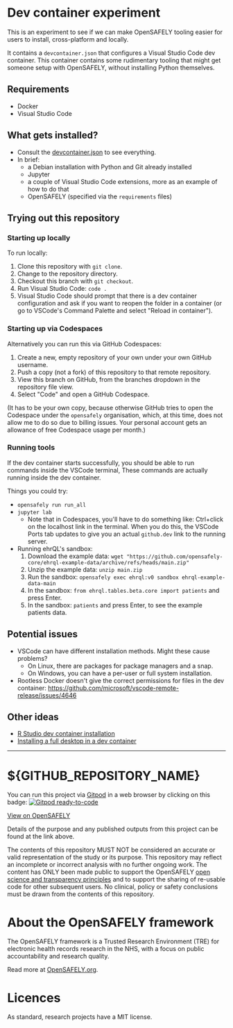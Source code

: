 # Dev container experiment

This is an experiment to see if
we can make OpenSAFELY tooling easier for users to install,
cross-platform and locally.

It contains a `devcontainer.json` that configures a Visual Studio Code dev container.
This container contains some rudimentary tooling that might get someone setup with OpenSAFELY,
without installing Python themselves.

## Requirements

* Docker
* Visual Studio Code

## What gets installed?

* Consult the [devcontainer.json](.devcontainer/devcontainer.json) to see everything.
* In brief:
  * a Debian installation with Python and Git already installed
  * Jupyter
  * a couple of Visual Studio Code extensions,
    more as an example of how to do that
  * OpenSAFELY (specified via the `requirements` files)

## Trying out this repository

### Starting up locally

To run locally:

1. Clone this repository with `git clone`.
1. Change to the repository directory.
1. Checkout this branch with `git checkout`.
1. Run Visual Studio Code: `code .`
1. Visual Studio Code should prompt that there is a dev container configuration
   and ask if you want to reopen the folder in a container
   (or go to VSCode's Command Palette and select "Reload in container").

### Starting up via Codespaces

Alternatively you can run this via GitHub Codespaces:

1. Create a new, empty repository of your own under your own GitHub username.
1. Push a copy (not a fork) of this repository to that remote repository.
1. View this branch on GitHub, from the branches dropdown in the repository file view.
1. Select "Code" and open a GitHub Codespace.

(It has to be your own copy,
because otherwise GitHub tries to open the Codespace under the `opensafely` organisation,
which, at this time, does not allow me to do so due to billing issues.
Your personal account gets an allowance of free Codespace usage per month.)

### Running tools

If the dev container starts successfully,
you should be able to run commands inside the VSCode terminal,
These commands are actually running inside the dev container.

Things you could try:

* `opensafely run run_all`
* `jupyter lab`
  * Note that in Codespaces, you'll have to do something like:
    Ctrl+click on the localhost link in the terminal.
    When you do this,
    the VSCode Ports tab updates to give you an actual `github.dev` link to the running server.
* Running ehrQL's sandbox:
  1. Download the example data:
     `wget "https://github.com/opensafely-core/ehrql-example-data/archive/refs/heads/main.zip"`
  2. Unzip the example data:
     `unzip main.zip`
  3. Run the sandbox:
     `opensafely exec ehrql:v0 sandbox ehrql-example-data-main`
  4. In the sandbox: `from ehrql.tables.beta.core import patients` and press Enter.
  5. In the sandbox: `patients` and press Enter, to see the example patients data.

## Potential issues

* VSCode can have different installation methods.
  Might these cause problems?
  * On Linux, there are packages for package managers and a snap.
  * On Windows, you can have a per-user or full system installation.
* Rootless Docker doesn't give the correct permissions for files in the dev container:
  https://github.com/microsoft/vscode-remote-release/issues/4646

## Other ideas

* [R Studio dev container installation](https://github.com/revodavid/devcontainers-rstudio)
* [Installing a full desktop in a dev container](https://web.archive.org/web/20230320153217/https://technology.amis.nl/software-development/run-and-access-gui-inside-vs-code-devcontainers/)

***

# ${GITHUB_REPOSITORY_NAME}

You can run this project via [Gitpod](https://gitpod.io) in a web browser by clicking on this badge: [![Gitpod ready-to-code](https://img.shields.io/badge/Gitpod-ready--to--code-908a85?logo=gitpod)](https://gitpod.io/#https://github.com/${GITHUB_REPOSITORY})

[View on OpenSAFELY](https://jobs.opensafely.org/repo/https%253A%252F%252Fgithub.com%252Fopensafely%252F${GITHUB_REPOSITORY_NAME})

Details of the purpose and any published outputs from this project can be found at the link above.

The contents of this repository MUST NOT be considered an accurate or valid representation of the study or its purpose. 
This repository may reflect an incomplete or incorrect analysis with no further ongoing work.
The content has ONLY been made public to support the OpenSAFELY [open science and transparency principles](https://www.opensafely.org/about/#contributing-to-best-practice-around-open-science) and to support the sharing of re-usable code for other subsequent users.
No clinical, policy or safety conclusions must be drawn from the contents of this repository.

# About the OpenSAFELY framework

The OpenSAFELY framework is a Trusted Research Environment (TRE) for electronic
health records research in the NHS, with a focus on public accountability and
research quality.

Read more at [OpenSAFELY.org](https://opensafely.org).

# Licences
As standard, research projects have a MIT license. 
